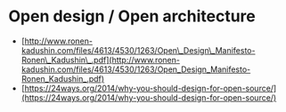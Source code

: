 # Open design / Open architecture

* [http://www.ronen-kadushin.com/files/4613/4530/1263/Open\_Design\_Manifesto-Ronen\_Kadushin\_.pdf](http://www.ronen-kadushin.com/files/4613/4530/1263/Open_Design_Manifesto-Ronen_Kadushin_.pdf)
* [https://24ways.org/2014/why-you-should-design-for-open-source/](https://24ways.org/2014/why-you-should-design-for-open-source/)

